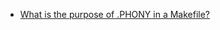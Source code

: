 - [What is the purpose of .PHONY in a Makefile?](https://stackoverflow.com/questions/2145590/what-is-the-purpose-of-phony-in-a-makefile)

